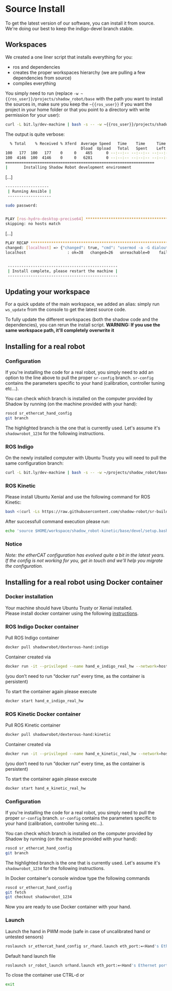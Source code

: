 # Source Install
To get the latest version of our software, you can install it from source. We're doing our best to keep the indigo-devel branch stable.

## Workspaces

We created a one liner script that installs everything for you:
 - ros and dependencies
 - creates the proper workspaces hierarchy (we are pulling a few dependencies from source)
 - compiles everything

You simply need to run (replace `-w ~{{ros_user}}/projects/shadow_robot/base` with the path you want to install the sources in, make sure you keep the `~{{ros_user}}` if you want the project in your home folder or that you point to a directory with write permission for your user):

```bash
curl -L bit.ly/dev-machine | bash -s -- -w ~{{ros_user}}/projects/shadow_robot/base
```

The output is quite verbose:

```bash
  % Total    % Received % Xferd  Average Speed   Time    Time     Time  Current
                                 Dload  Upload   Total   Spent    Left  Speed
100   177  100   177    0     0    465      0 --:--:-- --:--:-- --:--:--   465
100  4146  100  4146    0     0   6281      0 --:--:-- --:--:-- --:--:--  6281
=================================================================
|       Installing Shadow Robot development environment
```
[...]
```bash
-------------------
 | Running Ansible |
 -------------------

sudo password: 


PLAY [ros-hydro-desktop-precise64] ******************************************** 
skipping: no hosts match
```
[...]
```bash
PLAY RECAP ******************************************************************** 
changed: [localhost] => {"changed": true, "cmd": "usermod -a -G dialout 'ugo' ", "delta": "0:00:00.009358", "end": "2016-01-04 08:33:52.390686", "item": "", "rc": 0, "start": "2016-01-04 08:33:52.381328", "stderr": "", "stdout": ""}
localhost                  : ok=38   changed=26   unreachable=0    failed=0   


 ------------------------------------------------
 | Install complete, please restart the machine |
 ------------------------------------------------
```

## Updating your workspace

For a quick update of the main workspace, we added an alias: simply run `ws_update` from the console to get the latest source code.

To fully update the different workspaces (both the shadow code and the dependencies), you can rerun the install script. **WARNING: If you use the same workspace path, it'll completely overwrite it**

## Installing for a real robot

### Configuration

If you're installing the code for a real robot, you simply need to add an option to the line above to pull the proper `sr-config` branch. `sr-config` contains the parameters specific to your hand (calibration, controller tuning etc...).

You can check which branch is installed on the computer provided by Shadow by running (on the machine provided with your hand):

```bash
roscd sr_ethercat_hand_config
git branch
```

The highlighted branch is the one that is currently used. Let's assume it's `shadowrobot_1234` for the following instructions.

### ROS Indigo

On the newly installed computer with Ubuntu Trusty you will need to pull the same configuration branch:

```bash
curl -L bit.ly/dev-machine | bash -s -- -w ~/projects/shadow_robot/base -c shadowrobot_1234
```
### ROS Kinetic

Please install Ubuntu Xenial and use the following command for ROS Kinetic:
```bash
bash <(curl -Ls https://raw.githubusercontent.com/shadow-robot/sr-build-tools/master/ansible/deploy.sh) -r sr-build-tools -b master -i data/shadow_robot-kinetic.rosinstall -v kinetic -t mongodb,pyassimp -с shadowrobot_1234
```

After successfull command execution please run:
```bash
echo 'source $HOME/workspace/shadow_robot-kinetic/base/devel/setup.bash' >> ~/.bashrc 
```

### Notice 

*Note: the etherCAT configuration has evolved quite a bit in the latest years. If the config is not working for you, get in touch and we'll help you migrate the configuration.*

## Installing for a real robot using Docker container

### Docker installation

Your machine should have Ubuntu Trusty or Xenial installed.  
Please install docker container using the following [instructions](https://docs.docker.com/engine/installation/linux/docker-ce/ubuntu/).

### ROS Indigo Docker container

Pull ROS Indigo container
```bash
docker pull shadowrobot/dexterous-hand:indigo
```

Container created via
```bash
docker run -it --privileged --name hand_e_indigo_real_hw --network=host -e DISPLAY -e QT_X11_NO_MITSHM=1 -e LOCAL_USER_ID=$(id -u) -v /tmp/.X11-unix:/tmp/.X11-unix:rw shadowrobot/dexterous-hand:indigo
```
(you don’t need to run “docker run” every time, as the container is persistent)

To start the container again please execute
```bash
docker start hand_e_indigo_real_hw
```

### ROS Kinetic Docker container

Pull ROS Kinetic container
```bash
docker pull shadowrobot/dexterous-hand:kinetic
```

Container created via
```bash
docker run -it --privileged --name hand_e_kinetic_real_hw --network=host -e DISPLAY -e QT_X11_NO_MITSHM=1 -e LOCAL_USER_ID=$(id -u) -v /tmp/.X11-unix:/tmp/.X11-unix:rw shadowrobot/dexterous-hand:kinetic
```
(you don’t need to run “docker run” every time, as the container is persistent)

To start the container again please execute
```bash
docker start hand_e_kinetic_real_hw
```

### Configuration

If you're installing the code for a real robot, you simply need to pull the proper `sr-config` branch. `sr-config` contains the parameters specific to your hand (calibration, controller tuning etc...).

You can check which branch is installed on the computer provided by Shadow by running (on the machine provided with your hand):

```bash
roscd sr_ethercat_hand_config
git branch
```

The highlighted branch is the one that is currently used. Let's assume it's `shadowrobot_1234` for the following instructions.

In Docker container's console window type the following commands
```bash
roscd sr_ethercat_hand_config
git fetch
git checkout shadowrobot_1234
```

Now you are ready to use Docker container with your hand.

### Launch

Launch the hand in PWM mode (safe in case of uncalibrated hand or untested sensors)
```bash
roslaunch sr_ethercat_hand_config sr_rhand.launch eth_port:=<Hand's Ethernet port>
```

Default hand launch file
```bash
roslaunch sr_robot_launch srhand.launch eth_port:=<Hand's Ethernet port> sim:=false
```

To close the container use CTRL-d or
```bash
exit
```
